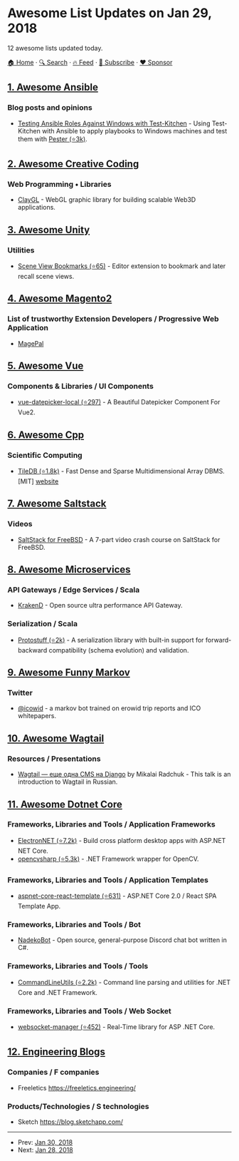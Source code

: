# Awesome List Updates on Jan 29, 2018

12 awesome lists updated today.

[🏠 Home](/README.md) · [🔍 Search](https://www.trackawesomelist.com/search/) · [🔥 Feed](https://www.trackawesomelist.com/rss.xml) · [📮 Subscribe](https://trackawesomelist.us17.list-manage.com/subscribe?u=d2f0117aa829c83a63ec63c2f&id=36a103854c) · [❤️  Sponsor](https://github.com/sponsors/theowenyoung)



## [1. Awesome Ansible](/content/ansible-community/awesome-ansible/README.md)

### Blog posts and opinions

*   [Testing Ansible Roles Against Windows with Test-Kitchen](https://hodgkins.io/testing-ansible-roles-windows-test-kitchen) - Using Test-Kitchen with Ansible to apply playbooks to Windows machines and test them with [Pester (⭐3k)](https://github.com/pester/Pester/).

## [2. Awesome Creative Coding](/content/terkelg/awesome-creative-coding/README.md)

### Web Programming • Libraries

*   [ClayGL](http://claygl.xyz/) - WebGL graphic library for building scalable Web3D applications.

## [3. Awesome Unity](/content/RyanNielson/awesome-unity/README.md)

### Utilities

*   [Scene View Bookmarks (⭐65)](https://github.com/mminer/scene-view-bookmarks) - Editor extension to bookmark and later recall scene views.

## [4. Awesome Magento2](/content/run-as-root/awesome-magento2/README.md)

### List of trustworthy Extension Developers / Progressive Web Application

*   [MagePal](https://packagist.org/packages/magepal/)

## [5. Awesome Vue](/content/vuejs/awesome-vue/README.md)

### Components & Libraries / UI Components

*   [vue-datepicker-local (⭐297)](https://github.com/weifeiyue/vue-datepicker-local) - A Beautiful Datepicker Component For Vue2.

## [6. Awesome Cpp](/content/fffaraz/awesome-cpp/README.md)

### Scientific Computing

*   [TileDB (⭐1.8k)](https://github.com/TileDB-Inc/TileDB) - Fast Dense and Sparse Multidimensional Array DBMS. \[MIT] [website](https://tiledb.io/)

## [7. Awesome Saltstack](/content/hbokh/awesome-saltstack/README.md)

### Videos

*   [SaltStack for FreeBSD](https://www.youtube.com/watch?v=HijG0hWebZk\&list=PL5yV8umka8YQOr1wm719In5LITdGzQMOF) - A 7-part video crash course on SaltStack for FreeBSD.

## [8. Awesome Microservices](/content/mfornos/awesome-microservices/README.md)

### API Gateways / Edge Services / Scala

*   [KrakenD](http://krakend.io/) - Open source ultra performance API Gateway.

### Serialization / Scala

*   [Protostuff (⭐2k)](https://github.com/protostuff/protostuff) - A serialization library with built-in support for forward-backward compatibility (schema evolution) and validation.

## [9. Awesome Funny Markov](/content/sublimino/awesome-funny-markov/README.md)

### Twitter

*   [@icowid](https://twitter.com/icowid) - a markov bot trained on erowid trip reports and ICO whitepapers.

## [10. Awesome Wagtail](/content/springload/awesome-wagtail/README.md)

### Resources / Presentations

*   [Wagtail — еще одна CMS на Django](https://www.youtube.com/watch?v=yRmZ6WUfoOc) by Mikalai Radchuk - This talk is an introduction to Wagtail in Russian.

## [11. Awesome Dotnet Core](/content/thangchung/awesome-dotnet-core/README.md)

### Frameworks, Libraries and Tools / Application Frameworks

*   [ElectronNET (⭐7.2k)](https://github.com/ElectronNET/Electron.NET) - Build cross platform desktop apps with ASP.NET NET Core.
*   [opencvsharp (⭐5.3k)](https://github.com/shimat/opencvsharp) - .NET Framework wrapper for OpenCV.

### Frameworks, Libraries and Tools / Application Templates

*   [aspnet-core-react-template (⭐631)](https://github.com/bradymholt/aspnet-core-react-template) - ASP.NET Core 2.0 / React SPA Template App.

### Frameworks, Libraries and Tools / Bot

*   [NadekoBot](https://github.com/Kwoth/NadekoBot) - Open source, general-purpose Discord chat bot written in C#.

### Frameworks, Libraries and Tools / Tools

*   [CommandLineUtils (⭐2.2k)](https://github.com/natemcmaster/CommandLineUtils) - Command line parsing and utilities for .NET Core and .NET Framework.

### Frameworks, Libraries and Tools / Web Socket

*   [websocket-manager (⭐452)](https://github.com/radu-matei/websocket-manager) - Real-Time library for ASP .NET Core.

## [12. Engineering Blogs](/content/kilimchoi/engineering-blogs/README.md)

### Companies / F companies

*   Freeletics <https://freeletics.engineering/>

### Products/Technologies / S technologies

*   Sketch <https://blog.sketchapp.com/>

---

- Prev: [Jan 30, 2018](/content/2018/01/30/README.md)
- Next: [Jan 28, 2018](/content/2018/01/28/README.md)